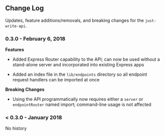 Change Log
----------

Updates, feature additions/removals, and breaking changes for the `just-write-api`.


### 0.3.0 - February 6, 2018

**Features**

* Added Express Router capability to the API; can now be used without a stand-alone server and incorporated into existing Express apps

* Added an index file in the `lib/endpoints` directory so all endpoint request handlers can be imported at once

**Breaking Changes**

* Using the API programmatically now requires either a `server` or `endpointRouter` named import; command-line usage is not affected

### < 0.3.0 - January 2018

No history
